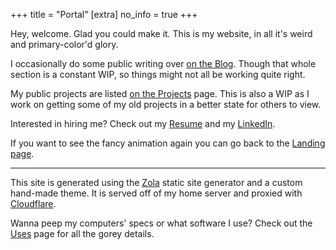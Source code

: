 +++
title = "Portal"
[extra]
no_info = true
+++

Hey, welcome. Glad you could make it. This is my website, in all it's weird
and primary-color'd glory.

I occasionally do some public writing over [on the Blog](/blog).
Though that whole section is a constant WIP, so things might not all be working
quite right.

My public projects are listed [on the Projects](/projects) page.
This is also a WIP as I work on getting some of my old projects in a better
state for others to view.

Interested in hiring me? Check out my [Resume](/resume.pdf)
and my [LinkedIn](https://linkedin.com/in/stevenvanzyl).

If you want to see the fancy animation again you can go back to the
<a href="/" data-no-swup>Landing page</a>.

---

This site is generated using the [Zola](https://www.getzola.org) static site
generator and a custom hand-made theme. It is served off of my home server
and proxied with [Cloudflare](https://cloudflare.com).

Wanna peep my computers' specs or what software I use? Check out the
[Uses](/uses) page for all the gorey details.
